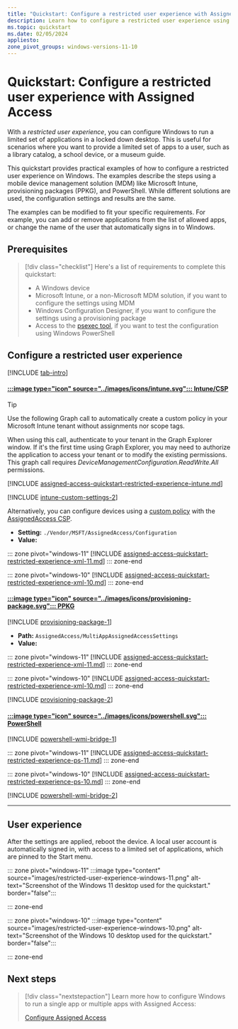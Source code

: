 ```yaml
---
title: "Quickstart: Configure a restricted user experience with Assigned Access"
description: Learn how to configure a restricted user experience using Windows Configuration Designer, Microsoft Intune, PowerShell or GPO.
ms.topic: quickstart
ms.date: 02/05/2024
appliesto:
zone_pivot_groups: windows-versions-11-10
---
```


# Quickstart: Configure a restricted user experience with Assigned Access

With a *restricted user experience*, you can configure Windows to run a limited set of applications in a locked down desktop. This is useful for scenarios where you want to provide a limited set of apps to a user, such as a library catalog, a school device, or a museum guide.

This quickstart provides practical examples of how to configure a restricted user experience on Windows. The examples describe the steps using a mobile device management solution (MDM) like Microsoft Intune, provisioning packages (PPKG), and PowerShell. While different solutions are used, the configuration settings and results are the same.

The examples can be modified to fit your specific requirements. For example, you can add or remove applications from the list of allowed apps, or change the name of the user that automatically signs in to Windows.

## Prerequisites

>[!div class="checklist"]
>Here's a list of requirements to complete this quickstart:
>
>- A Windows device
>- Microsoft Intune, or a non-Microsoft MDM solution, if you want to configure the settings using MDM
>- Windows Configuration Designer, if you want to configure the settings using a provisioning package
>- Access to the [psexec tool](/sysinternals/downloads/psexec), if you want to test the configuration using Windows PowerShell

## Configure a restricted user experience

[!INCLUDE [tab-intro](../../../includes/configure/tab-intro.md)]

#### [:::image type="icon" source="../images/icons/intune.svg"::: **Intune/CSP**](#tab/intune)

> [!TIP]
> Use the following Graph call to automatically create a custom policy in your Microsoft Intune tenant without assignments nor scope tags.
>
> When using this call, authenticate to your tenant in the Graph Explorer window. If it's the first time using Graph Explorer, you may need to authorize the application to access your tenant or to modify the existing permissions. This graph call requires *DeviceManagementConfiguration.ReadWrite.All* permissions.

<!--
::: zone pivot="windows-11"
[!INCLUDE [assigned-access-quickstart-restricted-experience-intune-11.md](includes/assigned-access-quickstart-restricted-experience-intune-11.md)]
::: zone-end

::: zone pivot="windows-10"
[!INCLUDE [assigned-access-quickstart-restricted-experience-intune-10.md](includes/assigned-access-quickstart-restricted-experience-intune-10.md)]
::: zone-end
-->

[!INCLUDE [assigned-access-quickstart-restricted-experience-intune.md](includes/assigned-access-quickstart-restricted-experience-intune.md)]


[!INCLUDE [intune-custom-settings-2](../../../includes/configure/intune-custom-settings-2.md)]

Alternatively, you can configure devices using a [custom policy][MEM-1] with the [AssignedAccess CSP][WIN-3].

- **Setting:** `./Vendor/MSFT/AssignedAccess/Configuration`
- **Value:**

::: zone pivot="windows-11"
[!INCLUDE [assigned-access-quickstart-restricted-experience-xml-11.md](includes/assigned-access-quickstart-restricted-experience-xml-11.md)]
::: zone-end

::: zone pivot="windows-10"
[!INCLUDE [assigned-access-quickstart-restricted-experience-xml-10.md](includes/assigned-access-quickstart-restricted-experience-xml-10.md)]
::: zone-end

#### [:::image type="icon" source="../images/icons/provisioning-package.svg"::: **PPKG**](#tab/ppkg)

[!INCLUDE [provisioning-package-1](../../../includes/configure/provisioning-package-1.md)]

- **Path:** `AssignedAccess/MultiAppAssignedAccessSettings`
- **Value:**

::: zone pivot="windows-11"
[!INCLUDE [assigned-access-quickstart-restricted-experience-xml-11.md](includes/assigned-access-quickstart-restricted-experience-xml-11.md)]
::: zone-end

::: zone pivot="windows-10"
[!INCLUDE [assigned-access-quickstart-restricted-experience-xml-10.md](includes/assigned-access-quickstart-restricted-experience-xml-10.md)]
::: zone-end

[!INCLUDE [provisioning-package-2](../../../includes/configure/provisioning-package-2.md)]

#### [:::image type="icon" source="../images/icons/powershell.svg"::: **PowerShell**](#tab/ps)

[!INCLUDE [powershell-wmi-bridge-1](../../../includes/configure/powershell-wmi-bridge-1.md)]

::: zone pivot="windows-11"
[!INCLUDE [assigned-access-quickstart-restricted-experience-ps-11.md](includes/assigned-access-quickstart-restricted-experience-ps-11.md)]
::: zone-end

::: zone pivot="windows-10"
[!INCLUDE [assigned-access-quickstart-restricted-experience-ps-10.md](includes/assigned-access-quickstart-restricted-experience-ps-10.md)]
::: zone-end

[!INCLUDE [powershell-wmi-bridge-2](../../../includes/configure/powershell-wmi-bridge-2.md)]

---

## User experience

After the settings are applied, reboot the device. A local user account is automatically signed in, with access to a limited set of applications, which are pinned to the Start menu.

::: zone pivot="windows-11"
:::image type="content" source="images/restricted-user-experience-windows-11.png" alt-text="Screenshot of the Windows 11 desktop used for the quickstart." border="false":::

::: zone-end

::: zone pivot="windows-10"
:::image type="content" source="images/restricted-user-experience-windows-10.png" alt-text="Screenshot of the Windows 10 desktop used for the quickstart." border="false":::

::: zone-end

## Next steps

> [!div class="nextstepaction"]
> Learn more how to configure Windows to run a single app or multiple apps with Assigned Access:
>
> [Configure Assigned Access](assigned-access-configure.md)

<!--links-->

[WIN-3]: /windows/client-management/mdm/assignedaccess-csp
[MEM-1]: /mem/intune/configuration/custom-settings-windows-10

